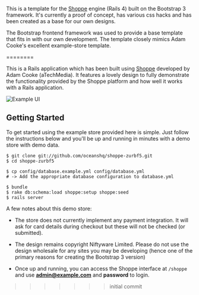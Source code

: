 This is a template for the [Shoppe](http://github.com/tryshoppe/core) engine (Rails 4) built on the Bootstrap 3 framework. It's currently a proof of concept, has various css hacks and has been created as a base for our own designs.

The Bootstrap frontend framework was used to provide a base template that fits in with our own development. The template closely mimics Adam Cooke's excellent example-store template.

========

This is a Rails application which has been built using
[Shoppe](http://github.com/tryshoppe/core) developed by Adam Cooke (aTechMedia). It features a lovely design to fully demonstrate the functionality provided by the Shoppe platform and how well it works
with a Rails application.

![Example UI](http://s.adamcooke.io/OlRNo.png)

## Getting Started

To get started using the example store provided here is simple. Just follow the instructions
below and you'll be up and running in minutes with a demo store with demo data.

```
$ git clone git://github.com/oceanshq/shoppe-zurbf5.git
$ cd shoppe-zurbf5

$ cp config/database.example.yml config/database.yml
# -> Add the appropriate database configuration to database.yml

$ bundle
$ rake db:schema:load shoppe:setup shoppe:seed
$ rails server
```

A few notes about this demo store:

* The store does not currently implement any payment integration. It will ask
  for card details during checkout but these will not be checked (or submitted).

* The design remains copyright Niftyware Limited. Please do not use the design
  wholesale for any sites you may be developing (hence one of the primary reasons for creating the Bootstrap 3 version)

* Once up and running, you can access the Shoppe interface at `/shoppe` and use 
  **admin@example.com** and **password** to login. 
>>>>>>> initial commit
